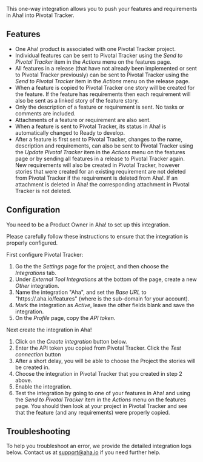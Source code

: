 This one-way integration allows you to push your features and requirements in Aha! into Pivotal Tracker. 

## Features

* One Aha! product is associated with one Pivotal Tracker project.
* Individual features can be sent to Pivotal Tracker using the _Send to Pivotal Tracker_ item in the _Actions_ menu on the features page.
* All features in a release (that have not already been implemented or sent to Pivotal Tracker previously) can be sent to Pivotal Tracker using the _Send to Pivotal Tracker_ item in the _Actions_ menu on the release page.
* When a feature is copied to Pivotal Tracker one story will be created for the feature. If 
  the feature has requirements then each requirement will also be sent as a 
  linked story of the feature story.
* Only the description of a feature or requirement is sent. No tasks or comments are included. 
* Attachments of a feature or requirement are also sent.
* When a feature is sent to Pivotal Tracker, its status in Aha! is automatically changed to Ready to develop.
* After a feature is first sent to Pivotal Tracker, changes to the name, description and requirements, can also be sent to Pivotal Tracker using the _Update Pivotal Tracker_ item in the _Actions_ menu on the features page or by sending all features in a release to Pivotal Tracker again. New requirements will also be created in Pivotal Tracker, however stories that were created for an existing requirement are not deleted from Pivotal Tracker if the requirement is deleted from Aha!. If an attachment is deleted in Aha! the corresponding attachment in Pivotal Tracker is not deleted. 

## Configuration

You need to be a Product Owner in Aha! to set up this integration.

Please carefully follow these instructions to ensure that the integration is properly configured.

First configure Pivotal Tracker:

1. Go the the _Settings_ page for the project, and then choose the _Integrations_ tab.
2. Under _External Tool Integrations_ at the bottom of the page, create a new _Other_ integration.
3. Name the integration "Aha", and set the _Base URL_ to "https://<yourdomain>.aha.io/features" (where <yourdomain> is the sub-domain for your account).
4. Mark the integration as _Active_, leave the other fields blank and save the integration.
5. On the _Profile_ page, copy the _API token_.

Next create the integration in Aha!

1. Click on the _Create integration_ button below.
2. Enter the API token you copied from Pivotal Tracker. Click the _Test connection_ button
3. After a short delay, you will be able to choose the Project the stories will be created in.
4. Choose the integration in Pivotal Tracker that you created in step 2 above.
7. Enable the integration.
8. Test the integration by going to one of your features in Aha! and using the _Send to Pivotal Tracker_ item in the _Actions_ menu on the features page. You should then look at your project in Pivotal Tracker and see that the feature (and any requirements) were properly copied. 


## Troubleshooting

To help you troubleshoot an error, we provide the detailed integration logs below. Contact us at support@aha.io if you need further help.
